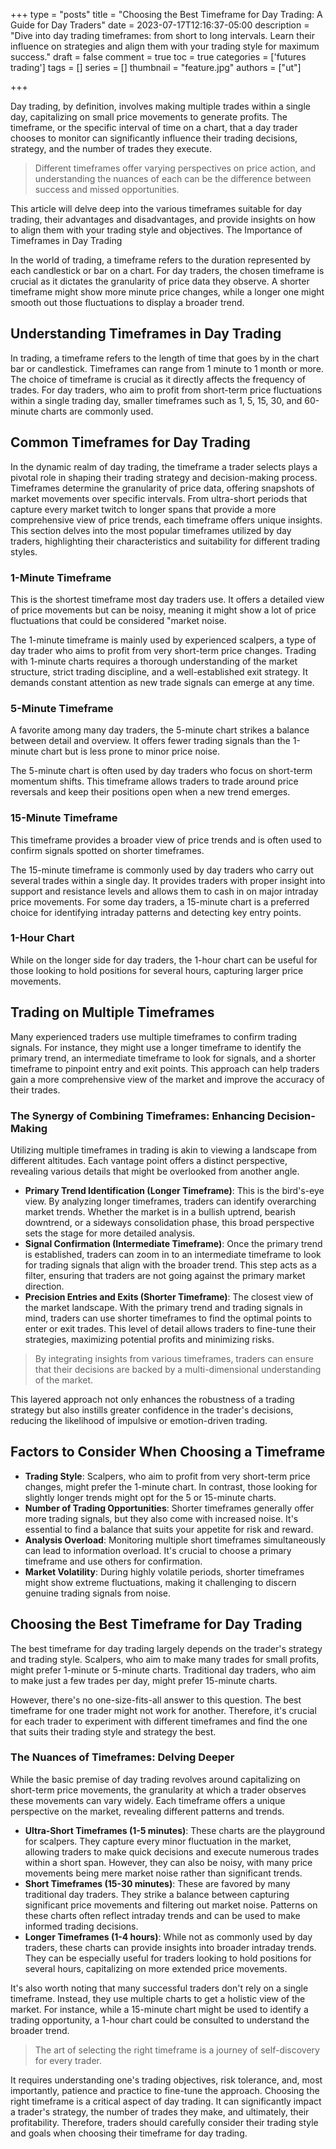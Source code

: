 +++
type = "posts"
title = "Choosing the Best Timeframe for Day Trading: A Guide for Day Traders"
date =  2023-07-17T12:16:37-05:00
description = "Dive into day trading timeframes: from short to long intervals. Learn their influence on strategies and align them with your trading style for maximum success."
draft = false
comment = true
toc = true
categories = ['futures trading']
tags = []
series = []
thumbnail = "feature.jpg"
authors = ["ut"]

+++

Day trading, by definition, involves making multiple trades within a single day, capitalizing on small price movements to generate profits. The timeframe, or the specific interval of time on a chart, that a day trader chooses to monitor can significantly influence their trading decisions, strategy, and the number of trades they execute.

> Different timeframes offer varying perspectives on price action, and understanding the nuances of each can be the difference between success and missed opportunities.

This article will delve deep into the various timeframes suitable for day trading, their advantages and disadvantages, and provide insights on how to align them with your trading style and objectives.
The Importance of Timeframes in Day Trading

In the world of trading, a timeframe refers to the duration represented by each candlestick or bar on a chart. For day traders, the chosen timeframe is crucial as it dictates the granularity of price data they observe. A shorter timeframe might show more minute price changes, while a longer one might smooth out those fluctuations to display a broader trend.

## Understanding Timeframes in Day Trading

In trading, a timeframe refers to the length of time that goes by in the chart bar or candlestick. Timeframes can range from 1 minute to 1 month or more. The choice of timeframe is crucial as it directly affects the frequency of trades. For day traders, who aim to profit from short-term price fluctuations within a single trading day, smaller timeframes such as 1, 5, 15, 30, and 60-minute charts are commonly used.

## Common Timeframes for Day Trading

In the dynamic realm of day trading, the timeframe a trader selects plays a pivotal role in shaping their trading strategy and decision-making process. Timeframes determine the granularity of price data, offering snapshots of market movements over specific intervals. From ultra-short periods that capture every market twitch to longer spans that provide a more comprehensive view of price trends, each timeframe offers unique insights. This section delves into the most popular timeframes utilized by day traders, highlighting their characteristics and suitability for different trading styles.

### 1-Minute Timeframe

This is the shortest timeframe most day traders use. It offers a detailed view of price movements but can be noisy, meaning it might show a lot of price fluctuations that could be considered "market noise. 

The 1-minute timeframe is mainly used by experienced scalpers, a type of day trader who aims to profit from very short-term price changes. Trading with 1-minute charts requires a thorough understanding of the market structure, strict trading discipline, and a well-established exit strategy. It demands constant attention as new trade signals can emerge at any time.


### 5-Minute Timeframe

A favorite among many day traders, the 5-minute chart strikes a balance between detail and overview. It offers fewer trading signals than the 1-minute chart but is less prone to minor price noise.

The 5-minute chart is often used by day traders who focus on short-term momentum shifts. This timeframe allows traders to trade around price reversals and keep their positions open when a new trend emerges.

### 15-Minute Timeframe

This timeframe provides a broader view of price trends and is often used to confirm signals spotted on shorter timeframes.

The 15-minute timeframe is commonly used by day traders who carry out several trades within a single day. It provides traders with proper insight into support and resistance levels and allows them to cash in on major intraday price movements. For some day traders, a 15-minute chart is a preferred choice for identifying intraday patterns and detecting key entry points.

### 1-Hour Chart

While on the longer side for day traders, the 1-hour chart can be useful for those looking to hold positions for several hours, capturing larger price movements.

## Trading on Multiple Timeframes

Many experienced traders use multiple timeframes to confirm trading signals. For instance, they might use a longer timeframe to identify the primary trend, an intermediate timeframe to look for signals, and a shorter timeframe to pinpoint entry and exit points. This approach can help traders gain a more comprehensive view of the market and improve the accuracy of their trades.

### The Synergy of Combining Timeframes: Enhancing Decision-Making

Utilizing multiple timeframes in trading is akin to viewing a landscape from different altitudes. Each vantage point offers a distinct perspective, revealing various details that might be overlooked from another angle.

- **Primary Trend Identification (Longer Timeframe)**: This is the bird's-eye view. By analyzing longer timeframes, traders can identify overarching market trends. Whether the market is in a bullish uptrend, bearish downtrend, or a sideways consolidation phase, this broad perspective sets the stage for more detailed analysis.
- **Signal Confirmation (Intermediate Timeframe)**: Once the primary trend is established, traders can zoom in to an intermediate timeframe to look for trading signals that align with the broader trend. This step acts as a filter, ensuring that traders are not going against the primary market direction.
- **Precision Entries and Exits (Shorter Timeframe)**: The closest view of the market landscape. With the primary trend and trading signals in mind, traders can use shorter timeframes to find the optimal points to enter or exit trades. This level of detail allows traders to fine-tune their strategies, maximizing potential profits and minimizing risks.

> By integrating insights from various timeframes, traders can ensure that their decisions are backed by a multi-dimensional understanding of the market.

This layered approach not only enhances the robustness of a trading strategy but also instills greater confidence in the trader's decisions, reducing the likelihood of impulsive or emotion-driven trading.

## Factors to Consider When Choosing a Timeframe

 - **Trading Style**: Scalpers, who aim to profit from very short-term price changes, might prefer the 1-minute chart. In contrast, those looking for slightly longer trends might opt for the 5 or 15-minute charts.
 - **Number of Trading Opportunities**: Shorter timeframes generally offer more trading signals, but they also come with increased noise. It's essential to find a balance that suits your appetite for risk and reward.
 - **Analysis Overload**: Monitoring multiple short timeframes simultaneously can lead to information overload. It's crucial to choose a primary timeframe and use others for confirmation.
 - **Market Volatility**: During highly volatile periods, shorter timeframes might show extreme fluctuations, making it challenging to discern genuine trading signals from noise.

## Choosing the Best Timeframe for Day Trading

The best timeframe for day trading largely depends on the trader's strategy and trading style. Scalpers, who aim to make many trades for small profits, might prefer 1-minute or 5-minute charts. Traditional day traders, who aim to make just a few trades per day, might prefer 15-minute charts.

However, there's no one-size-fits-all answer to this question. The best timeframe for one trader might not work for another. Therefore, it's crucial for each trader to experiment with different timeframes and find the one that suits their trading style and strategy the best.

### The Nuances of Timeframes: Delving Deeper

While the basic premise of day trading revolves around capitalizing on short-term price movements, the granularity at which a trader observes these movements can vary widely. Each timeframe offers a unique perspective on the market, revealing different patterns and trends.

- **Ultra-Short Timeframes (1-5 minutes)**: These charts are the playground for scalpers. They capture every minor fluctuation in the market, allowing traders to make quick decisions and execute numerous trades within a short span. However, they can also be noisy, with many price movements being mere market noise rather than significant trends.
- **Short Timeframes (15-30 minutes)**: These are favored by many traditional day traders. They strike a balance between capturing significant price movements and filtering out market noise. Patterns on these charts often reflect intraday trends and can be used to make informed trading decisions.
- **Longer Timeframes (1-4 hours)**: While not as commonly used by day traders, these charts can provide insights into broader intraday trends. They can be especially useful for traders looking to hold positions for several hours, capitalizing on more extended price movements.

It's also worth noting that many successful traders don't rely on a single timeframe. Instead, they use multiple charts to get a holistic view of the market. For instance, while a 15-minute chart might be used to identify a trading opportunity, a 1-hour chart could be consulted to understand the broader trend.

> The art of selecting the right timeframe is a journey of self-discovery for every trader.

It requires understanding one's trading objectives, risk tolerance, and, most importantly, patience and practice to fine-tune the approach. Choosing the right timeframe is a critical aspect of day trading. It can significantly impact a trader's strategy, the number of trades they make, and ultimately, their profitability. Therefore, traders should carefully consider their trading style and goals when choosing their timeframe for day trading.
